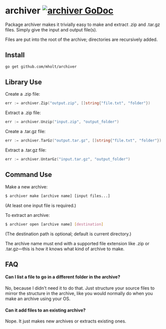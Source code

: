 archiver [![archiver GoDoc](https://img.shields.io/badge/reference-godoc-blue.svg?style=flat-square)](https://godoc.org/github.com/mholt/archiver)
========

Package archiver makes it trivially easy to make and extract .zip and .tar.gz files. Simply give the input and output file(s).

Files are put into the root of the archive; directories are recursively added.


## Install

```bash
go get github.com/mholt/archiver
```


## Library Use

Create a .zip file:

```go
err := archiver.Zip("output.zip", []string{"file.txt", "folder"})
```

Extract a .zip file:

```go
err := archiver.Unzip("input.zip", "output_folder")
```

Create a .tar.gz file:

```go
err := archiver.TarGz("output.tar.gz", []string{"file.txt",	"folder"})
```

Extract a .tar.gz file:

```go
err := archiver.UntarGz("input.tar.gz", "output_folder")
```


## Command Use

Make a new archive:

```bash
$ archiver make [archive name] [input files...]
```

(At least one input file is required.)

To extract an archive:

```bash
$ archiver open [archive name] [destination]
```

(The destination path is optional; default is current directory.)

The archive name must end with a supported file extension like .zip or .tar.gz&mdash;this is how it knows what kind of archive to make.



## FAQ

#### Can I list a file to go in a different folder in the archive?

No, because I didn't need it to do that. Just structure your source files to mirror the structure in the archive, like you would normally do when you make an archive using your OS.


#### Can it add files to an existing archive?

Nope. It just makes new archives or extracts existing ones.
